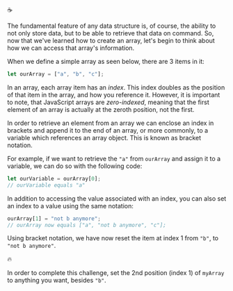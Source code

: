 :coffee:

The fundamental feature of any data structure is, of course, the ability to not only store data, but to be able to retrieve that data on command. So, now that we've learned how to create an array, let's begin to think about how we can access that array's information.

When we define a simple array as seen below, there are 3 items in it:

```js
let ourArray = ["a", "b", "c"];
```

In an array, each array item has an _index_. This index doubles as the position of that item in the array, and how you reference it. However, it is important to note, that JavaScript arrays are _zero-indexed_, meaning that the first element of an array is actually at the zeroth position, not the first.

In order to retrieve an element from an array we can enclose an index in brackets and append it to the end of an array, or more commonly, to a variable which references an array object. This is known as bracket notation.

For example, if we want to retrieve the `"a"` from `ourArray` and assign it to a variable, we can do so with the following code:

```js
let ourVariable = ourArray[0];
// ourVariable equals "a"
```

In addition to accessing the value associated with an index, you can also set an index to a value using the same notation:

```js
ourArray[1] = "not b anymore";
// ourArray now equals ["a", "not b anymore", "c"];
```

Using bracket notation, we have now reset the item at index 1 from `"b"`, to `"not b anymore"`.

:fire:

In order to complete this challenge, set the 2nd position (index 1) of `myArray` to anything you want, besides `"b"`.
